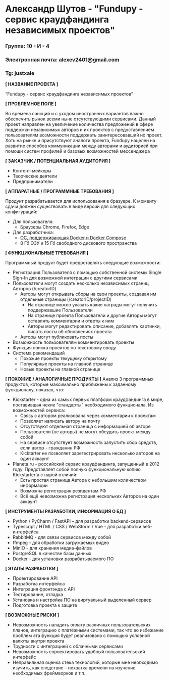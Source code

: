 # Александр Шутов - "Fundupy - сервис краудфандинга независимых проектов"

### Группа: 10 - И - 4
### Электронная почта: alexev2401@gmail.com
### Tg: justxale


**[ НАЗВАНИЕ ПРОЕКТА ]**

“Fundupy - сервис краудфандинга независимых проектов”

**[ ПРОБЛЕМНОЕ ПОЛЕ ]**

Во времена санкций и с уходом иностранных вариантов важно обеспечить рынок всеми ныне отсутствующими сервисами. Данный проект направлен на увеличение количества предложений в сфере поддержки независимых авторов и их проектов с предоставлением пользователям возможности поддержать заинтересовавший их проект. Хоть на рынке и присутствуют аналоги проекта, Fundupy нацелен на развитие способов коммуникации между авторами и аудиторией при помощи систем профилей и базовых возможностей мессенджера

**[ ЗАКАЗЧИК / ПОТЕНЦИАЛЬНАЯ АУДИТОРИЯ ]**

* Контент-мейкеры
* Творческие деятели
* Предприниматели

**[ АППАРАТНЫЕ / ПРОГРАММНЫЕ ТРЕБОВАНИЯ ]**

Продукт разрабатывается для использования в бразуере. К моменту сдачи должен существовать в виде версий для следующих конфигураций:
- Для пользователя:
    - Браузеры Chrome, Firefox, Edge
- Для разработчика:
    - [ОС, поддерживающая Docker и Docker Compose](https://docs.docker.com/engine/install)
    - 8 Гб ОЗУ и 15 Гб свободного дискового пространства

**[ ФУНКЦИОНАЛЬНЫЕ ТРЕБОВАНИЯ ]**

Программный продукт будет предоставлять следующие возможности:
* Регистрация Пользователя с помощью собственной системы Single Sign-In для возможной интеграции с другими сервисами 
* Пользователи могут создать несколько независимых страниц Авторов (/creatorID)
  * Авторы могут открывать сборы на свои проекты, создавая им отдельные страницы (/creatorID/projectID)
    * На странице можно указать какие награды могут получить поддержавшие Пользователи
    * На странице проекта Пользователи и другие Авторы могут оставлять комментарии и ответы к ним
    * Авторы могут редактировать описание, добавлять картинки, писать посты об обновлениях проекта
  * Авторы могут публиковать посты
* Возможность пользователям комментировать проекты
* Функция поиска проектов по текстовому вводу
* Система рекомендаций
  * Похожие проекты текущему открытому
  * Популярные проекты на главной странице
  * Новые проекты на главной странице

**[ ПОХОЖИЕ / АНАЛОГИЧНЫЕ ПРОДУКТЫ ]**
Анализ 3 программных продуктов, которые максимально приближены к заданному функционалу, показал, что:

* Kickstarter - одна из самых первых платформ краудфандинга в мире,
поставившая некие "стандарты" необходимого функционала. Из возможностей сервиса:
  * Связь с автором реализована через комментарии к проектам
  * Позволяет написать автору на почту
  * Отсутствуют отдельная страница с информацией об авторе
  * Пользователи (не авторы) не могут обсудить проект между собой
  * На сервисе отсутствует возможность запустить сбор средств, если автор - гражданин РФ
  * Kicktarter не позволяет зарегестрировать несколько авторов на один аккаунт
* Planeta.ru - российский сервис краудфандинга, запущенный в 2012 году. Представляет собой полную функциональную копию
Kickstarter'а с парой отличий:
  * Есть простая страница Автора с небольшим количеством информации
  * Возможна регистрация резидентам РФ
  * Всё ещё невозможна регистрация нескольких Авторов на один аккаунт

**[ ИНСТРУМЕНТЫ РАЗРАБОТКИ, ИНФОРМАЦИЯ О БД ]**

*	Python / PyCharm / FastAPI – для разработки backend-сервисов
* Typescript / HTML / CSS / WebStorm / Vue - для разработки веб-интерфейса
* RabbitMQ - для связи сервисов между собой
* ffmpeg - для обработки загружаемых видео
* MinIO - для хранения медиа-файлов 
* PostgreSQL в качестве базы данных
* Docker - для установки разрабатываемого ПО

**[ ЭТАПЫ РАЗРАБОТКИ ]**

*	Проектирование API
*	Разработка интерфейса
*	Интеграция фронтэнда с API
*	Тестирование, отладка
* Установка и настройка ПО на виртуальный выделенный сервер
*	Подготовка проекта к защите

**[ ВОЗМОЖНЫЕ РИСКИ ]**

*	Невозможность наладить оплату различных пользовательских планов, интеграцию с платёжными системами, 
так что во избежание проблем эта функция будет реализована с помощью условной валюты внутри проекта
*	Трудности с интеграцией с облачными сервисами
*	Невозможность спроектировать удобный пользовательский интерфейс
*	Неправильная оценка стека технологий, которые мне необходимо изучить, как следствие – нехватка времени на изучение 
необходимых фреймворков и т.п.
